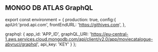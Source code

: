 ## MONGO DB ATLAS GraphQL

export const environment = {
  production: true,
  config:{
    apiUrl:'prod.api.com',
    frontEndURL: 'https://githives.com',
  },

  graphql: {
    app_id: 'APP_ID',
    graphQL_URI: 'https://eu-central-1.aws.services.cloud.mongodb.com/api/client/v2.0/app/moviecatalogue-abyruci/graphql',
    api_key: 'KEY'
  }
};
